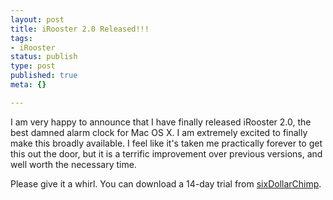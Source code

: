 ```yaml
--- 
layout: post
title: iRooster 2.0 Released!!!
tags: 
- iRooster
status: publish
type: post
published: true
meta: {}

---
```

I am very happy to announce that I have finally released iRooster 2.0, the best damned alarm clock for Mac OS X. I am extremely excited to finally make this broadly available. I feel like it's taken me practically forever to get this out the door, but it is a terrific improvement over previous versions, and well worth the necessary time.

  Please give it a whirl. You can download a 14-day trial from <a href="http://www.sixdollarchimp.com">sixDollarChimp</a>.
